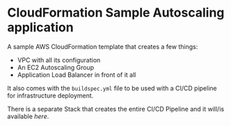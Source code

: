 # CloudFormation Sample Autoscaling application

A sample AWS CloudFormation template that creates a few things:
- VPC with all its configuration
- An EC2 Autoscaling Group
- Application Load Balancer in front of it all

It also comes with the `buildspec.yml` file to be used with a CI/CD pipeline for infrastructure deployment.

There is a separate Stack that creates the entire CI/CD Pipeline and it will/is available *here*.

